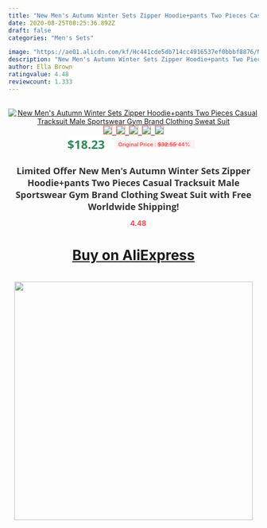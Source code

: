 ```yaml
---
title: "New Men's Autumn Winter Sets Zipper Hoodie+pants Two Pieces Casual Tracksuit Male Sportswear Gym Brand Clothing Sweat Suit"
date: 2020-08-25T08:25:36.892Z
draft: false
categories: "Men's Sets"

image: "https://ae01.alicdn.com/kf/Hc441cde5db714cc4916537ef0bbbf8876/New-Men-s-Autumn-Winter-Sets-Zipper-Hoodie-pants-Two-Pieces-Casual-Tracksuit-Male-Sportswear-Gym.jpg"
description: "New Men's Autumn Winter Sets Zipper Hoodie+pants Two Pieces Casual Tracksuit Male Sportswear Gym Brand Clothing Sweat Suit"
author: Ella Brown
ratingvalue: 4.48
reviewcount: 1.333
---
```

<br>
<div style="text-align: center;">
<a href="https://s.click.aliexpress.com/e/_9jLqW1" target="_blank" rel="nofollow noopener noreferrer"><img alt="New Men's Autumn Winter Sets Zipper Hoodie+pants Two Pieces Casual Tracksuit Male Sportswear Gym Brand Clothing Sweat Suit" class="magnifier-image" src="https://ae01.alicdn.com/kf/Hc441cde5db714cc4916537ef0bbbf8876/New-Men-s-Autumn-Winter-Sets-Zipper-Hoodie-pants-Two-Pieces-Casual-Tracksuit-Male-Sportswear-Gym.jpg_640x640.jpg">
<br>
<img style="border:1px solid salmon" src="https://ae01.alicdn.com/kf/Hc441cde5db714cc4916537ef0bbbf8876/New-Men-s-Autumn-Winter-Sets-Zipper-Hoodie-pants-Two-Pieces-Casual-Tracksuit-Male-Sportswear-Gym.jpg_120x120.jpg">&nbsp;&nbsp;<img style="border:1px solid salmon" src="https://ae01.alicdn.com/kf/H4f417192b16142c794bdfe920374d2eeB/New-Men-s-Autumn-Winter-Sets-Zipper-Hoodie-pants-Two-Pieces-Casual-Tracksuit-Male-Sportswear-Gym.jpg_120x120.jpg">&nbsp;&nbsp;<img style="border:1px solid salmon" src="https://ae01.alicdn.com/kf/Ha33072279fb549558a813a934b3e88f89/New-Men-s-Autumn-Winter-Sets-Zipper-Hoodie-pants-Two-Pieces-Casual-Tracksuit-Male-Sportswear-Gym.jpg_120x120.jpg">&nbsp;&nbsp;<img style="border:1px solid salmon" src="https://ae01.alicdn.com/kf/H6412107f7b544fafa49572a6e28f27695/New-Men-s-Autumn-Winter-Sets-Zipper-Hoodie-pants-Two-Pieces-Casual-Tracksuit-Male-Sportswear-Gym.jpg_120x120.jpg">&nbsp;&nbsp;<img style="border:1px solid salmon" src="https://ae01.alicdn.com/kf/H43a8c1bbee6341d28b44a3240163af073/New-Men-s-Autumn-Winter-Sets-Zipper-Hoodie-pants-Two-Pieces-Casual-Tracksuit-Male-Sportswear-Gym.jpg_120x120.jpg"></a></div><br0>
<div style="text-align: center;"><span style="background-color: white; border: 0px; box-sizing: border-box; color: seagreen; display: inline-block; font-family: &quot;open sans&quot; , &quot;arial&quot; , &quot;helvetica&quot; , sans-serif , &quot;heiti&quot;; font-size: 24px; font-stretch: inherit; font-weight: 700; line-height: inherit; margin: 0px 10px 0px 0px; padding: 0px; vertical-align: middle;">$18.23 </span>
<span style="background: rgb(255 , 241 , 241); border-radius: 3px; border: 0px; box-sizing: border-box; color: #ff4747; display: inline-block; font-family: inherit; font-size: 12px; font-stretch: inherit; font-style: inherit; font-variant: inherit; font-weight: 600; line-height: inherit; margin: 0px; padding: 2px 5px; transform: scale(0.9); vertical-align: middle;">Original Price : <b style="text-decoration: line-through;">$32.55 </b> 44%&nbsp;&nbsp;</span></div>
<h1 style="color: #333333; display: inline-block; font-family: &quot;open sans&quot; , &quot;arial&quot; , &quot;helvetica&quot; , sans-serif , &quot;heiti&quot;; font-size: 18px; font-stretch: inherit; font-weight: 700; text-align: center;">Limited Offer New Men's Autumn Winter Sets Zipper Hoodie+pants Two Pieces Casual Tracksuit Male Sportswear Gym Brand Clothing Sweat Suit with Free Worldwide Shipping!</h1>
<div style="color: #ff4747; text-align: center;">
<img src="https://4.bp.blogspot.com/-M0ZcTcb-5uY/XleCXlxnR4I/AAAAAAAAAEc/OrjgMkXV1oMQFaCRZj5HQwOCBcu3w1FegCPcBGAYYCw/s1600/star.png" style="height: 15px;">&nbsp;<b>4.48</b></div>
<div class="button_cont" align="center"><a class="buynow_a" href="https://s.click.aliexpress.com/e/_9jLqW1" target="_blank" rel="nofollow noopener noreferrer"><H1>Buy on AliExpress</H1></a></div><br>
<div class="separator" style="clear: both; text-align: center;">
<img src="https://lh3.googleusercontent.com/-pTy5HemUv9M/XlePHvY0dAI/AAAAAAAAAE4/0nX5iRUoIWY8eMW9Dpxeirr157OZliDIgCLcBGAsYHQ/s1600/badge.gif" width="480">
</div>
